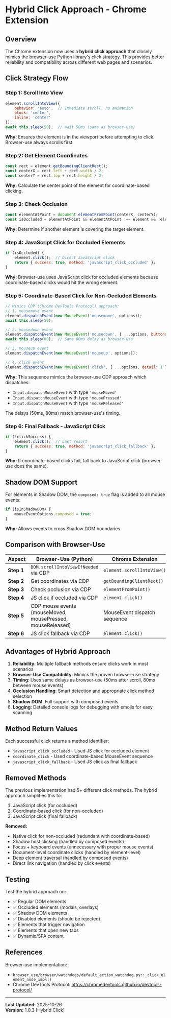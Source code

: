 # Hybrid Click Approach - Chrome Extension

## Overview
The Chrome extension now uses a **hybrid click approach** that closely mimics the browser-use Python library's click strategy. This provides better reliability and compatibility across different web pages and scenarios.

## Click Strategy Flow

### Step 1: Scroll Into View
```javascript
element.scrollIntoView({ 
    behavior: 'auto',  // Immediate scroll, no animation
    block: 'center',
    inline: 'center'
});
await this.sleep(50);  // Wait 50ms (same as browser-use)
```
**Why:** Ensures the element is in the viewport before attempting to click. Browser-use always scrolls first.

### Step 2: Get Element Coordinates
```javascript
const rect = element.getBoundingClientRect();
const centerX = rect.left + rect.width / 2;
const centerY = rect.top + rect.height / 2;
```
**Why:** Calculate the center point of the element for coordinate-based clicking.

### Step 3: Check Occlusion
```javascript
const elementAtPoint = document.elementFromPoint(centerX, centerY);
const isOccluded = elementAtPoint && elementAtPoint !== element && !element.contains(elementAtPoint);
```
**Why:** Determine if another element is covering the target element.

### Step 4: JavaScript Click for Occluded Elements
```javascript
if (isOccluded) {
    element.click();  // Direct JavaScript click
    return { success: true, method: 'javascript_click_occluded' };
}
```
**Why:** Browser-use uses JavaScript click for occluded elements because coordinate-based clicks would hit the wrong element.

### Step 5: Coordinate-Based Click for Non-Occluded Elements
```javascript
// Mimics CDP (Chrome DevTools Protocol) approach:
// 1. mousemove event
element.dispatchEvent(new MouseEvent('mousemove', options));
await this.sleep(50);

// 2. mousedown event
element.dispatchEvent(new MouseEvent('mousedown', { ...options, buttons: 1 }));
await this.sleep(80);  // Same 80ms delay as browser-use

// 3. mouseup event
element.dispatchEvent(new MouseEvent('mouseup', options));

// 4. click event
element.dispatchEvent(new MouseEvent('click', { ...options, detail: 1 }));
```
**Why:** This sequence mimics the browser-use CDP approach which dispatches:
- `Input.dispatchMouseEvent` with type `'mouseMoved'`
- `Input.dispatchMouseEvent` with type `'mousePressed'`
- `Input.dispatchMouseEvent` with type `'mouseReleased'`

The delays (50ms, 80ms) match browser-use's timing.

### Step 6: Final Fallback - JavaScript Click
```javascript
if (!clickSuccess) {
    element.click();  // Last resort
    return { success: true, method: 'javascript_click_fallback' };
}
```
**Why:** If coordinate-based clicks fail, fall back to JavaScript click (browser-use does the same).

## Shadow DOM Support
For elements in Shadow DOM, the `composed: true` flag is added to all mouse events:
```javascript
if (isInShadowDOM) {
    mouseEventOptions.composed = true;
}
```
**Why:** Allows events to cross Shadow DOM boundaries.

## Comparison with Browser-Use

| Aspect | Browser-Use (Python) | Chrome Extension |
|--------|---------------------|------------------|
| **Step 1** | `DOM.scrollIntoViewIfNeeded` via CDP | `element.scrollIntoView()` |
| **Step 2** | Get coordinates via CDP | `getBoundingClientRect()` |
| **Step 3** | Check occlusion via CDP | `elementFromPoint()` |
| **Step 4** | JS click if occluded via CDP | `element.click()` |
| **Step 5** | CDP mouse events (mouseMoved, mousePressed, mouseReleased) | MouseEvent dispatch sequence |
| **Step 6** | JS click fallback via CDP | `element.click()` |

## Advantages of Hybrid Approach

1. **Reliability**: Multiple fallback methods ensure clicks work in most scenarios
2. **Browser-Use Compatibility**: Mimics the proven browser-use strategy
3. **Timing**: Uses same delays as browser-use (50ms after scroll, 80ms between mouse events)
4. **Occlusion Handling**: Smart detection and appropriate click method selection
5. **Shadow DOM**: Full support with composed events
6. **Logging**: Detailed console logs for debugging with emojis for easy scanning

## Method Return Values

Each successful click returns a method identifier:
- `javascript_click_occluded` - Used JS click for occluded element
- `coordinate_click` - Used coordinate-based MouseEvent sequence
- `javascript_click_fallback` - Used JS click as final fallback

## Removed Methods

The previous implementation had 5+ different click methods. The hybrid approach simplifies this to:
1. JavaScript click (for occluded)
2. Coordinate-based click (for non-occluded)
3. JavaScript click (final fallback)

**Removed:**
- Native click for non-occluded (redundant with coordinate-based)
- Shadow host clicking (handled by composed events)
- Focus + keyboard events (unnecessary with proper mouse events)
- Document-level coordinate clicks (handled by element-level)
- Deep element traversal (handled by composed events)
- Direct link navigation (handled by click events)

## Testing

Test the hybrid approach on:
- ✅ Regular DOM elements
- ✅ Occluded elements (modals, overlays)
- ✅ Shadow DOM elements
- ✅ Disabled elements (should be rejected)
- ✅ Elements that trigger navigation
- ✅ Elements that open new tabs
- ✅ Dynamic/SPA content

## References

Browser-use implementation:
- `browser_use/browser/watchdogs/default_action_watchdog.py::_click_element_node_impl()`
- Chrome DevTools Protocol: https://chromedevtools.github.io/devtools-protocol/

---

**Last Updated:** 2025-10-26  
**Version:** 1.0.3 (Hybrid Click)
